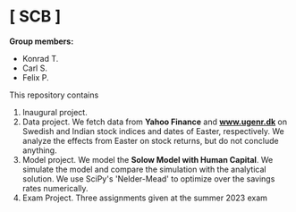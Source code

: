 # \[ SCB \]

**Group members:**
- Konrad T.
- Carl S.
- Felix P.

This repository contains  
1. Inaugural project. 
2. Data project. We fetch data from **Yahoo Finance** and **www.ugenr.dk** on Swedish and Indian stock indices and dates of Easter, respectively. We analyze the effects from Easter on stock returns, but do not conclude anything. 
3. Model project. We model the **Solow Model with Human Capital**. We simulate the model and compare the simulation with the analytical solution. We use SciPy's 'Nelder-Mead' to optimize over the savings rates numerically. 
4. Exam Project. Three assignments given at the summer 2023 exam

